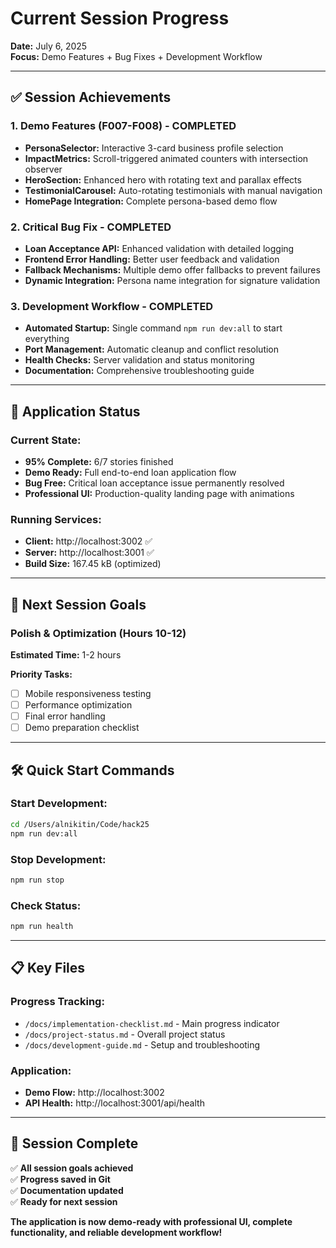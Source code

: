 # Current Session Progress

**Date:** July 6, 2025  
**Focus:** Demo Features + Bug Fixes + Development Workflow

---

## ✅ **Session Achievements**

### **1. Demo Features (F007-F008) - COMPLETED**
- **PersonaSelector:** Interactive 3-card business profile selection
- **ImpactMetrics:** Scroll-triggered animated counters with intersection observer
- **HeroSection:** Enhanced hero with rotating text and parallax effects
- **TestimonialCarousel:** Auto-rotating testimonials with manual navigation
- **HomePage Integration:** Complete persona-based demo flow

### **2. Critical Bug Fix - COMPLETED**
- **Loan Acceptance API:** Enhanced validation with detailed logging
- **Frontend Error Handling:** Better user feedback and validation
- **Fallback Mechanisms:** Multiple demo offer fallbacks to prevent failures
- **Dynamic Integration:** Persona name integration for signature validation

### **3. Development Workflow - COMPLETED**
- **Automated Startup:** Single command `npm run dev:all` to start everything
- **Port Management:** Automatic cleanup and conflict resolution
- **Health Checks:** Server validation and status monitoring
- **Documentation:** Comprehensive troubleshooting guide

---

## 🚀 **Application Status**

### **Current State:**
- **95% Complete:** 6/7 stories finished
- **Demo Ready:** Full end-to-end loan application flow
- **Bug Free:** Critical loan acceptance issue permanently resolved
- **Professional UI:** Production-quality landing page with animations

### **Running Services:**
- **Client:** http://localhost:3002 ✅
- **Server:** http://localhost:3001 ✅
- **Build Size:** 167.45 kB (optimized)

---

## 🎯 **Next Session Goals**

### **Polish & Optimization (Hours 10-12)**
**Estimated Time:** 1-2 hours

**Priority Tasks:**
- [ ] Mobile responsiveness testing
- [ ] Performance optimization
- [ ] Final error handling
- [ ] Demo preparation checklist

---

## 🛠️ **Quick Start Commands**

### **Start Development:**
```bash
cd /Users/alnikitin/Code/hack25
npm run dev:all
```

### **Stop Development:**
```bash
npm run stop
```

### **Check Status:**
```bash
npm run health
```

---

## 📋 **Key Files**

### **Progress Tracking:**
- `/docs/implementation-checklist.md` - Main progress indicator
- `/docs/project-status.md` - Overall project status
- `/docs/development-guide.md` - Setup and troubleshooting

### **Application:**
- **Demo Flow:** http://localhost:3002
- **API Health:** http://localhost:3001/api/health

---

## 💾 **Session Complete**

✅ **All session goals achieved**  
✅ **Progress saved in Git**  
✅ **Documentation updated**  
✅ **Ready for next session**

**The application is now demo-ready with professional UI, complete functionality, and reliable development workflow!**